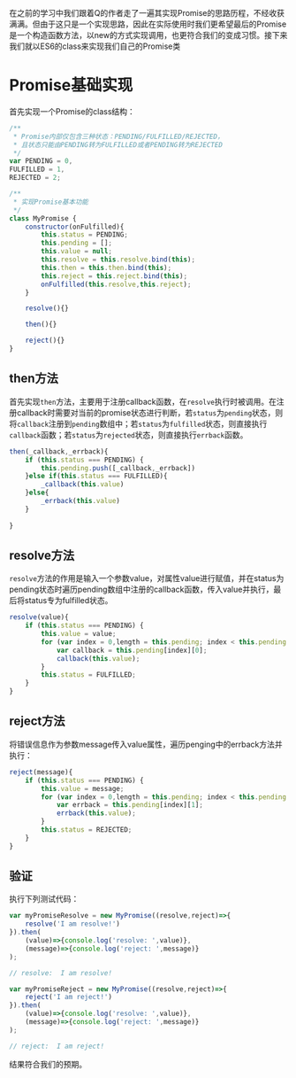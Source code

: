 
在之前的学习中我们跟着Q的作者走了一遍其实现Promise的思路历程，不经收获满满。但由于这只是一个实现思路，因此在实际使用时我们更希望最后的Promise是一个构造函数方法，以new的方式实现调用，也更符合我们的变成习惯。接下来我们就以ES6的class来实现我们自己的Promise类

# Promise基础实现

首先实现一个Promise的class结构：
```js
/**
 * Promise内部仅包含三种状态：PENDING/FULFILLED/REJECTED，
 * 且状态只能由PENDING转为FULFILLED或者PENDING转为REJECTED
 */
var PENDING = 0,
FULFILLED = 1,
REJECTED = 2;

/**
 * 实现Promise基本功能
 */
class MyPromise {
    constructor(onFulfilled){
        this.status = PENDING;
        this.pending = [];
        this.value = null;
        this.resolve = this.resolve.bind(this);
        this.then = this.then.bind(this);
        this.reject = this.reject.bind(this);
        onFulfilled(this.resolve,this.reject);
    }

    resolve(){}

    then(){}

    reject(){}
}
```
## then方法

首先实现`then`方法，主要用于注册callback函数，在`resolve`执行时被调用。在注册callback时需要对当前的promise状态进行判断，若`status`为`pending`状态，则将`callback`注册到`pending`数组中；若`status`为`fulfilled`状态，则直接执行`callback`函数；若`status`为`rejected`状态，则直接执行`errback`函数。
```js
then(_callback,_errback){
    if (this.status === PENDING) {
        this.pending.push([_callback,_errback])
    }else if(this.status === FULFILLED){
        _callback(this.value)
    }else{
        _errback(this.value)
    }
    
}
```

## resolve方法
`resolve`方法的作用是输入一个参数value，对属性value进行赋值，并在status为pending状态时遍历pending数组中注册的callback函数，传入value并执行，最后将status专为fulfilled状态。
```js
resolve(value){
    if (this.status === PENDING) {
        this.value = value;
        for (var index = 0,length = this.pending; index < this.pending.length; index++) {
            var callback = this.pending[index][0];
            callback(this.value);                 
        }
        this.status = FULFILLED;
    }      
}
```

## reject方法
将错误信息作为参数message传入value属性，遍历penging中的errback方法并执行：
```js
reject(message){
    if (this.status === PENDING) {
        this.value = message;
        for (var index = 0,length = this.pending; index < this.pending.length; index++) {
            var errback = this.pending[index][1];
            errback(this.value);                 
        }
        this.status = REJECTED;
    }
}
```

## 验证

执行下列测试代码：
```js
var myPromiseResolve = new MyPromise((resolve,reject)=>{  
	resolve('I am resolve!')
}).then(
	(value)=>{console.log('resolve: ',value)},
	(message)=>{console.log('reject: ',message)}
);

// resolve:  I am resolve!

var myPromiseReject = new MyPromise((resolve,reject)=>{  
	reject('I am reject!')
}).then(
	(value)=>{console.log('resolve: ',value)},
	(message)=>{console.log('reject: ',message)}
);

// reject:  I am reject!
```
结果符合我们的预期。